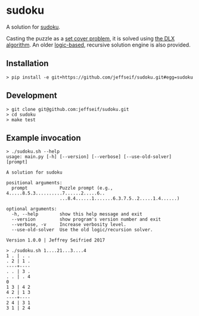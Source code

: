 # sudoku

A solution for [sudoku](https://en.wikipedia.org/wiki/Sudoku).

Casting the puzzle as a [set cover problem](https://en.wikipedia.org/wiki/Set_cover_problem), it is solved using [the DLX algorithm](http://arxiv.org/abs/cs/0011047v1).
An older [logic-based](http://www.sudokuoftheday.com/techniques/), recursive solution engine is also provided.

## Installation

    > pip install -e git+https://github.com/jeffseif/sudoku.git#egg=sudoku

## Development

    > git clone git@github.com:jeffseif/sudoku.git
    > cd sudoku
    > make test

## Example invocation

    > ./sudoku.sh --help
    usage: main.py [-h] [--version] [--verbose] [--use-old-solver] [prompt]

    A solution for sudoku

    positional arguments:
      prompt            Puzzle prompt (e.g., 4.....8.5.3..........7......2.....6..
                        ...8.4......1.......6.3.7.5..2.....1.4......)

    optional arguments:
      -h, --help        show this help message and exit
      --version         show program's version number and exit
      --verbose, -v     Increase verbosity level.
      --use-old-solver  Use the old logic/recursion solver.

    Version 1.0.0 | Jeffrey Seifried 2017

    > ./sudoku.sh 1....21...3....4
    1 . | . .
    . 2 | 1 .
    ----+----
    . . | 3 .
    . . | . 4
    0
    1 3 | 4 2
    4 2 | 1 3
    ----+----
    2 4 | 3 1
    3 1 | 2 4
